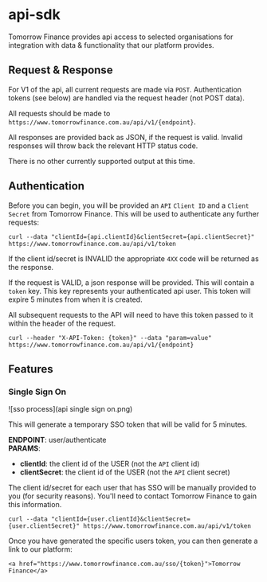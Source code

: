 # api-sdk

Tomorrow Finance provides api access to selected organisations for integration with data & functionality that our platform provides.

## Request & Response

For V1 of the api, all current requests are made via `POST`. Authentication tokens (see below) are handled via the request header (not POST data).

All requests should be made to `https://www.tomorrowfinance.com.au/api/v1/{endpoint}`.

All responses are provided back as JSON, if the request is valid. Invalid responses will throw back the relevant HTTP status code.

There is no other currently supported output at this time.

## Authentication

Before you can begin, you will be provided an `API` `Client ID` and a `Client Secret` from Tomorrow Finance. This will be used to authenticate any further requests:

```
curl --data "clientId={api.clientId}&clientSecret={api.clientSecret}" https://www.tomorrowfinance.com.au/api/v1/token
```

If the client id/secret is INVALID the appropriate `4XX` code will be returned as the response. 

If the request is VALID, a json response will be provided. This will contain a `token` key. This key represents your authenticated api user. This token will expire 5 minutes from when it is created.

All subsequent requests to the API will need to have this token passed to it within the header of the request.

```
curl --header "X-API-Token: {token}" --data "param=value" https://www.tomorrowfinance.com.au/api/v1/{endpoint}
```

## Features

### Single Sign On

![sso process](api single sign on.png)

This will generate a temporary SSO token that will be valid for 5 minutes.

**ENDPOINT**: user/authenticate  
**PARAMS**: 
- **clientId**: the client id of the USER (not the `API` client id)
- **clientSecret**: the client id of the USER (not the `API` client secret)

The client id/secret for each user that has SSO will be manually provided to you (for security reasons). You'll need to contact Tomorrow Finance to gain this information.

```
curl --data "clientId={user.clientId}&clientSecret={user.clientSecret}" https://www.tomorrowfinance.com.au/api/v1/token
```

Once you have generated the specific users token, you can then generate a link to our platform:

```
<a href="https://www.tomorrowfinance.com.au/sso/{token}">Tomorrow Finance</a>
```
